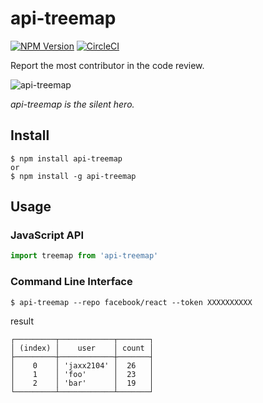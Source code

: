 # api-treemap

[![NPM Version](http://img.shields.io/npm/v/api-treemap.svg?style=flat)](https://www.npmjs.org/package/api-treemap)
[![CircleCI](https://circleci.com/gh/jaxx2104/api-treemap/tree/develop.svg?style=svg)](https://circleci.com/gh/jaxx2104/api-treemap/tree/develop)

Report the most contributor in the code review.

![api-treemap](https://blogs.c.yimg.jp/res/blog-8d-e6/saranndonn/folder/1835128/84/66599984/img_0)

_api-treemap is the silent hero._

## Install

```
$ npm install api-treemap
or
$ npm install -g api-treemap
```

## Usage

### JavaScript API

```js
import treemap from 'api-treemap'

```

### Command Line Interface

```
$ api-treemap --repo facebook/react --token XXXXXXXXXX
```

result

```
┌─────────┬────────────┬───────┐
│ (index) │    user    │ count │
├─────────┼────────────┼───────┤
│    0    │ 'jaxx2104' │  26   │
│    1    │ 'foo'      │  23   │
│    2    │ 'bar'      │  19   │
└─────────┴────────────┴───────┘
```
